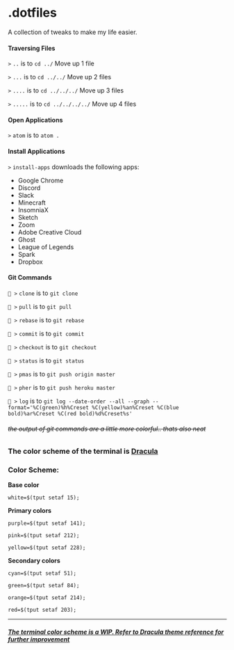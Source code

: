 # .dotfiles
A collection of tweaks to make my life easier.

#### Traversing Files

`>` `..` is to `cd ../` Move up 1 file

`>` `...` is to `cd ../../` Move up 2 files

`>` `....` is to `cd ../../../` Move up 3 files

`>` `.....` is to `cd ../../../../` Move up 4 files

#### Open Applications

`>` `atom` is to `atom .`

#### Install Applications

`>` `install-apps` downloads the following apps:

* Google Chrome
* Discord
* Slack
* Minecraft
* InsomniaX
* Sketch
* Zoom
* Adobe Creative Cloud
* Ghost
* League of Legends
* Spark
* Dropbox

#### Git Commands

`🙉 >` `clone` is to `git clone`

`🙉 >` `pull` is to `git pull`

`🙉 >` `rebase` is to `git rebase`

`🙉 >` `commit` is to `git commit`

`🙉 >` `checkout` is to `git checkout`

`🙉 >` `status` is to `git status`

`🙉 >` `pmas` is to `git push origin master`

`🙉 >` `pher` is to `git push heroku master`

`🙉 >` `log` is to `git log --date-order --all --graph --format='%C(green)%h%Creset %C(yellow)%an%Creset %C(blue bold)%ar%Creset %C(red bold)%d%Creset%s'`


###### ~~the output of git commands are a little more colorful.. thats also neat~~

### The color scheme of the terminal is [Dracula](https://github.com/dracula/dracula-theme)

### Color Scheme:

__Base color__

`white=$(tput setaf 15);`

__Primary colors__

`purple=$(tput setaf 141);`

`pink=$(tput setaf 212);`

`yellow=$(tput setaf 228);`

__Secondary colors__

`cyan=$(tput setaf 51);`

`green=$(tput setaf 84);`

`orange=$(tput setaf 214);`

`red=$(tput setaf 203);`

--------------------------------

##### [The terminal color scheme is a WIP. Refer to Dracula theme reference for further improvement](https://github.com/dracula/dracula-theme)
